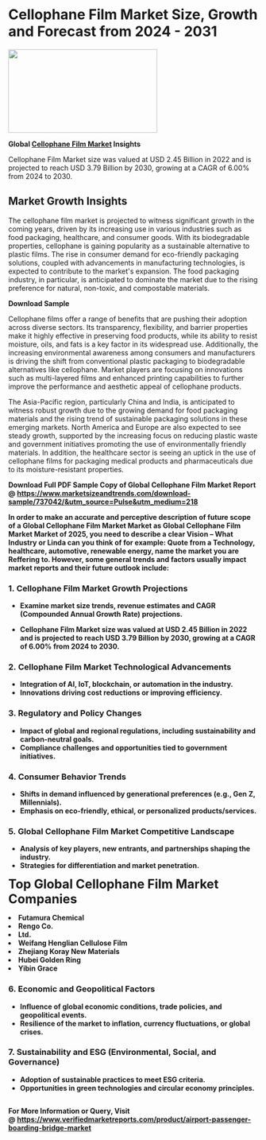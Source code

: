 <H1>Cellophane Film Market Size, Growth and Forecast from 2024 - 2031</H1><img class="aligncenter size-medium wp-image-584254" src="https://thirdeyenews.in/wp-content/uploads/2024/09/Global-Market-Research-300x168.jpeg" alt="" width="300" height="168" /><p><strong>Global&nbsp;<a href="https://www.marketsizeandtrends.com/download-sample/737042/&amp;utm_source=Pulse&amp;utm_medium=218">Cellophane Film Market</a> Insights</strong></p><p>Cellophane Film Market size was valued at USD 2.45 Billion in 2022 and is projected to reach USD 3.79 Billion by 2030, growing at a CAGR of 6.00% from 2024 to 2030.</p><p><h2>Market Growth Insights</h2> <p>The cellophane film market is projected to witness significant growth in the coming years, driven by its increasing use in various industries such as food packaging, healthcare, and consumer goods. With its biodegradable properties, cellophane is gaining popularity as a sustainable alternative to plastic films. The rise in consumer demand for eco-friendly packaging solutions, coupled with advancements in manufacturing technologies, is expected to contribute to the market's expansion. The food packaging industry, in particular, is anticipated to dominate the market due to the rising preference for natural, non-toxic, and compostable materials.</p> <p><strong>Download Sample</strong></p> <p>Cellophane films offer a range of benefits that are pushing their adoption across diverse sectors. Its transparency, flexibility, and barrier properties make it highly effective in preserving food products, while its ability to resist moisture, oils, and fats is a key factor in its widespread use. Additionally, the increasing environmental awareness among consumers and manufacturers is driving the shift from conventional plastic packaging to biodegradable alternatives like cellophane. Market players are focusing on innovations such as multi-layered films and enhanced printing capabilities to further improve the performance and aesthetic appeal of cellophane products.</p> <p>The Asia-Pacific region, particularly China and India, is anticipated to witness robust growth due to the growing demand for food packaging materials and the rising trend of sustainable packaging solutions in these emerging markets. North America and Europe are also expected to see steady growth, supported by the increasing focus on reducing plastic waste and government initiatives promoting the use of environmentally friendly materials. In addition, the healthcare sector is seeing an uptick in the use of cellophane films for packaging medical products and pharmaceuticals due to its moisture-resistant properties.</p> <p><strong></p><p><span class=""><strong>Download Full PDF Sample Copy of Global Cellophane Film Market Report</strong> @ <a href="https://www.marketsizeandtrends.com/download-sample/737042/&amp;utm_source=Pulse&amp;utm_medium=218" target="_blank">https://www.marketsizeandtrends.com/download-sample/737042/&amp;utm_source=Pulse&amp;utm_medium=218</a></span></p><p>In order to make an accurate and perceptive description of future scope of a Global&nbsp;Cellophane Film Market Market as Global&nbsp;Cellophane Film Market Market of 2025, you need to describe a clear Vision &ndash; What Industry or Linda can you think of for example: Quote from a Technology, healthcare, automotive, renewable energy, name the market you are Reffering to. However, some general trends and factors usually impact market reports and their future outlook include:</p><h3>1.&nbsp;<strong>Cellophane Film Market Growth Projections</strong></h3><ul><li>Examine market size trends, revenue estimates and CAGR (Compounded Annual Growth Rate) projections.</li><li><p>Cellophane Film Market size was valued at USD 2.45 Billion in 2022 and is projected to reach USD 3.79 Billion by 2030, growing at a CAGR of 6.00% from 2024 to 2030.</p></li></ul><h3>2.&nbsp;<strong>Cellophane Film Market Technological Advancements</strong></h3><ul><li>Integration of AI, IoT, blockchain, or automation in the industry.</li><li>Innovations driving cost reductions or improving efficiency.</li></ul><h3>3.&nbsp;<strong>Regulatory and Policy Changes</strong></h3><ul><li>Impact of global and regional regulations, including sustainability and carbon-neutral goals.</li><li>Compliance challenges and opportunities tied to government initiatives.</li></ul><h3>4.&nbsp;<strong>Consumer Behavior Trends</strong></h3><ul><li>Shifts in demand influenced by generational preferences (e.g., Gen Z, Millennials).</li><li>Emphasis on eco-friendly, ethical, or personalized products/services.</li></ul><h3>5.&nbsp;<strong>Global Cellophane Film Market Competitive Landscape</strong></h3><ul><li>Analysis of key players, new entrants, and partnerships shaping the industry.</li><li>Strategies for differentiation and market penetration.</li></ul><p data-pm-slice="1 1 []"><span style="color: inherit; font-family: inherit; font-size: 25px;">Top Global Cellophane Film Market Companies</span></p><div class="" data-test-id=""><p><li>Futamura Chemical</li><li> Rengo Co.</li><li> Ltd.</li><li> Weifang Henglian Cellulose Film</li><li> Zhejiang Koray New Materials</li><li> Hubei Golden Ring</li><li> Yibin Grace</li></p></div><h3>6.&nbsp;<strong>Economic and Geopolitical Factors</strong></h3><ul><li>Influence of global economic conditions, trade policies, and geopolitical events.</li><li>Resilience of the market to inflation, currency fluctuations, or global crises.</li></ul><h3>7.&nbsp;<strong>Sustainability and ESG (Environmental, Social, and Governance)</strong></h3><ul><li>Adoption of sustainable practices to meet ESG criteria.</li><li>Opportunities in green technologies and circular economy principles.</li></ul><h2><strong style="font-size: 14px;">For More Information or Query, Visit @&nbsp;</strong><a style="background-color: #ffffff; font-size: 14px;" href="https://www.marketsizeandtrends.com/report/cellophane-film-market/" target="_blank">https://www.verifiedmarketreports.com/product/airport-passenger-boarding-bridge-market</a></h2>
